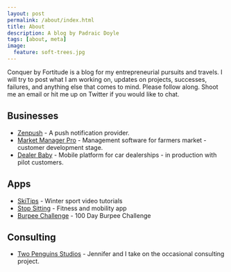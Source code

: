 ```yaml
---
layout: post
permalink: /about/index.html
title: About
description: A blog by Padraic Doyle
tags: [about, meta]
image:
  feature: soft-trees.jpg
---
```


Conquer by Fortitude is a blog for my entrepreneurial pursuits and travels.  I will try to post what I am working on, updates on projects, successes, failures, and anything else that comes to mind.  Please follow along.  Shoot me an email or hit me up on Twitter if you would like to chat.

## Businesses
- [Zenpush](http://www.zenpush.com/) - A push notification provider.
- [Market Manager Pro](http://www.marketmanagerpro.com) - Management software for farmers market - customer development stage.
- [Dealer Baby](http://www.dealerbaby.com) - Mobile platform for car dealerships - in production with pilot customers.

## Apps
- [SkiTips](http://www.skitips.com) - Winter sport video tutorials
- [Stop Sitting](http://www.stopsittingapp.com) - Fitness and mobility app
- [Burpee Challenge](https://itunes.apple.com/us/app/burpee-challenge/id659621622?mt=8) - 100 Day Burpee Challenge

## Consulting
- [Two Penguins Studios](http://www.twopenguinsstudios.com) - Jennifer and I take on the occasional consulting project.

